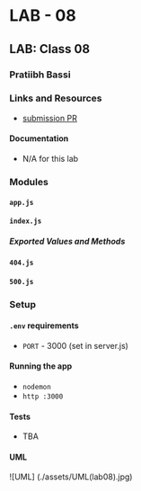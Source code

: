  # LAB - 08

## LAB: Class 08

### Pratiibh Bassi

### Links and Resources
* [submission PR](https://github.com/pratiibh-401-advanced-javascript/lab-08/pull/1)


#### Documentation
* N/A for this lab

### Modules
#### `app.js`
#### `index.js`

##### Exported Values and Methods
#### `404.js`
#### `500.js`

### Setup
#### `.env` requirements
* `PORT` - 3000 (set in server.js)

#### Running the app
* `nodemon`
* `http :3000`


  
#### Tests
* TBA

#### UML
![UML] (./assets/UML(lab08).jpg)
